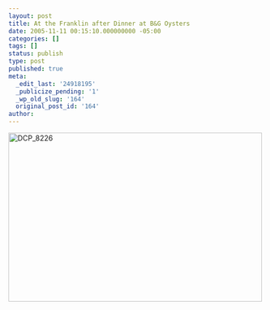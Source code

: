 ```yaml
---
layout: post
title: At the Franklin after Dinner at B&G Oysters
date: 2005-11-11 00:15:10.000000000 -05:00
categories: []
tags: []
status: publish
type: post
published: true
meta:
  _edit_last: '24918195'
  _publicize_pending: '1'
  _wp_old_slug: '164'
  original_post_id: '164'
author: 
---
```

<a href="http://www.flickr.com/photos/matthewsim/sets/1444586/" title="DCP_8226 by Matthew Simoneau, on Flickr"><img src="https://farm1.staticflickr.com/30/66938867_49c7c05599.jpg" width="500" height="333" alt="DCP_8226" /></a>
